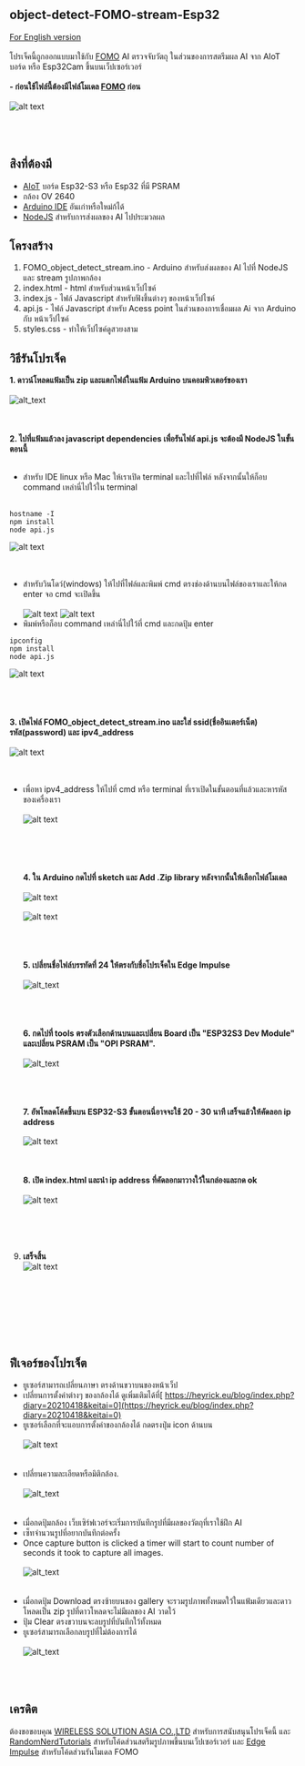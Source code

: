 ## object-detect-FOMO-stream-Esp32
 [For English version](https://github.com/San279/AIoT_Board/tree/main/object-detect-FOMO-stream-Esp32)
 <br/>
 <br/>
 โปรเจ็คนี้ถูกออกแบบมาใช้กับ [FOMO](https://docs.edgeimpulse.com/docs/edge-impulse-studio/learning-blocks/object-detection/fomo-object-detection-for-constrained-devices) AI ตรวจจับวัตถุ ในส่วนของการสตรีมผล AI จาก AIoT บอร์ด หรือ Esp32Cam ขึ้นบนเว็ปเซอร์เวอร์ <br/>
 <br/>
 <strong> - ก่อนใช้ไฟล์นี้ต้องมีไฟล์โมเดล [FOMO](https://github.com/San279/train-FOMO-object-detect-esp32) ก่อน</strong> 
 <br/>
 <br/>
 ![alt text](/object-detect-FOMO-stream-Esp32/Images_for_readme/done_th.PNG)<br /><br />
<br /><br />
## สิงที่ต้องมี
 - [AIoT](https://wirelesssolution.asia/) บอร์ด Esp32-S3 หรือ Esp32 ที่มี PSRAM
 - กล้อง OV 2640
 - [Arduino IDE](https://www.arduino.cc/en/software) อันเก่าหรือใหม่ก้ได้
 - [NodeJS](https://nodejs.org/en/download/package-manager/current) สำหรับการส่งผลของ AI ไปประมวลผล
## โครงสร้าง
1. FOMO_object_detect_stream.ino - Arduino สำหรับส่งผลของ AI ไปที่ NodeJS และ stream รูปภาพกล้อง
2. index.html - html สำหรับส่วนหน้าเว็ปไซค์
3. index.js - ไฟล์ Javascript สำหรับฟังชึ้นต่างๆ ของหน้าเว็ปไซค์
4. api.js - ไฟล์ Javascript สำหรับ Acess point ในส่วนของการเชื่อมผล Ai จาก Arduino กับ หน้าเว็ปไซค์ 
5. styles.css - ทำให้เว็ปไซค์ดูสวยงสาม
## วิธีรันโปรเจ็ค
<strong> 1. ดาวน์โหลดแฟ้มเป็น zip และแตกไฟล์ในแฟ้ม Arduino บนคอมพิวเตอร์ของเรา </strong>
<br /><br />
![alt_text](/object-detect-FOMO-stream-Esp32/Images_for_readme/folder_directory.PNG)
<br /><br /><br /><br />
<strong> 2. ไปที่แฟ้มแล้วลง javascript dependencies เพื่อรันไฟล์ api.js จะต้องมี NodeJS ในขั้นตอนนี้</strong> <br /><br />
  - สำหรับ IDE linux หรือ Mac ให้เราเปิด terminal และไปที่ไฟล์ หลังจากนั้นให้ก็อบ command เหล่านี่ไปใว้ใน terminal <br /><br />
  ```text1
hostname -I
npm install
node api.js
```
  ![alt text](/object-detect-FOMO-stream-Esp32/Images_for_readme/ide_run_api.PNG)
  <br /><br /><br />
- สำหรับวินโดว์(windows) ให้ไปที่ไฟล์และพิมพ์ cmd ตรงช่องด้านบนไฟล์ของเราและให้กด enter จอ cmd จะเปิดขึ้น<br /><br />
 ![alt text](/object-detect-FOMO-stream-Esp32/Images_for_readme/window_run_api1.PNG)
 ![alt text](/object-detect-FOMO-stream-Esp32/Images_for_readme/window_run_api2.PNG)
- พิมพ์หรือก็อบ command เหล่านี่ไปใว้ที่ cmd และกดปุ้ม enter
```text1
ipconfig
npm install
node api.js
```
 ![alt text](/object-detect-FOMO-stream-Esp32/Images_for_readme/cmd_commands.jpg)
  <br /><br /> <br /><br /><br />
 <strong> 3. เปิดไฟล์ FOMO_object_detect_stream.ino และใส่ ssid(ชื่ออินเตอร์เน็ต)  รหัส(password) และ ipv4_address </strong> <br /><br />
![alt text](/object-detect-FOMO-stream-Esp32/Images_for_readme/wifi_ipv4.PNG)
<br /><br /><br />
  - เพื่อหา ipv4_address ให้ไปที่ cmd หรือ terminal ที่เราเปิดในขั้นตอนที่แล้วและหารหัสของเครื่องเรา <br /><br />
    ![alt text](/object-detect-FOMO-stream-Esp32/Images_for_readme/ipv4_addr.jpg) <br /><br />
<br /><br /><br /><br />
<strong> 4. ใน Arduino กดไปที่ sketch และ Add .Zip library หลังจากนั้นให้เลือกไฟล์โมเดล</strong>
<br /><br />
![alt text](/object-detect-FOMO-stream-Esp32/Images_for_readme/arduino_model_zip.PNG)
<br /><br />
![alt text](/object-detect-FOMO-stream-Esp32/Images_for_readme/FOMO_model_zip.PNG)
<br /><br /><br /><br /><br />
<strong> 5. เปลี่ยนชื่อไฟล์บรรทัดที่ 24 ให้ตรงกับชื่อโปรเจ็คใน Edge Impulse </strong> 
<br /><br />
![alt_text](/object-detect-FOMO-stream-Esp32/Images_for_readme/match_name.PNG)
<br /><br /><br /><br /><br />
<strong> 6. กดไปที่ tools ตรงตัวเลือกด้านบนและเปลี่ยน Board เป็น "ESP32S3 Dev Module" และเปลี่ยน PSRAM เป็น "OPI PSRAM".  </strong>
<br /><br />
![alt_text](/object-detect-FOMO-stream-Esp32/Images_for_readme/IDE_configure.PNG)
<br /><br /><br /><br /><br />
<strong> 7. อัพโหลดโค้ดขึ้นบน ESP32-S3 ขั้นตอนนี่อาจจะใช้ 20 - 30 นาที เสร็จแล้วให้คัดลอก ip address</strong>
<br/> <br/>
![alt text](/object-detect-FOMO-stream-Esp32/Images_for_readme/arduino_serial_monitor.PNG)
<br /><br /><br /><br />
<strong> 8. เปิด index.html และนำ ip address ที่คัดลอกมาวางใว้ในกล่องและกด ok</strong>
<br/> <br/>
![alt text](/object-detect-FOMO-stream-Esp32/Images_for_readme/ip_prompt.PNG)
<br /><br /><br /><br /><br />
9. <strong> เสร็จสิ้น </strong>  
![alt text](/object-detect-FOMO-stream-Esp32/Images_for_readme/done_th.PNG)<br /><br />
<br /><br /><br /><br /><br /><br />
## ฟีเจอร์ของโปรเจ็ต
- ยูเซอร์สามารถเปลี่ยนภาษา ตรงด้านขวาบนของหน้าเว็ป<br />
- เปลี่ยนการตั้งค่าต่างๆ ของกล้องได้ ดูเพิ่มเติมได้ที่[
https://heyrick.eu/blog/index.php?diary=20210418&keitai=0](https://heyrick.eu/blog/index.php?diary=20210418&keitai=0)<br />
- ยูเซอร์เลือกที่จะแอบการตั้งค่าของกล้องได้ กดตรงปุ่ม icon ด้านบน <br /><br />
![alt text](/object-detect-FOMO-stream-Esp32/Images_for_readme/settings_th.PNG)
<br /><br /><br />
- เปลี่ยนความละเอียดหรือมิติกล้อง. <br /><br />
![alt_text](/object-detect-FOMO-stream-Esp32/Images_for_readme/console_th.PNG)
<br /><br /><br />
- เมื่อกดปุ้มกล้อง เว็บเซิร์ฟเวอร์จะเริ่มการบันทึกรูปที่มีผลของวัตถุที่เราใช้ฝึก AI <br />
- เซ็ทจำนวนรูปที่อยากบันทึกต่อครั้ง  <br />
- Once capture button is clicked a timer will start to count number of seconds it took to capture all images.<br /> <br />
![alt_text](/object-detect-FOMO-stream-Esp32/Images_for_readme/console_seconds_th.PNG)
<br /><br /> <br />
- เมื่อกดปุ้ม Download ตรงซ้ายบนของ gallery จะรวมรูปภาพทั้งหมดใว้ในแฟ้มเดียวและดาวโหลดเป็น zip รูปที่ดาวโหลดจะไม่มีผลของ AI วาดใว้<br />
- ปุ้ม Clear ตรงขวาบนจะลบรูปที่บันทึกใว้ทั้งหมด<br />
- ยูเซอร์สามารถเลือกลบรูปที่ไม่ต้องการได้ <br /><br />
![alt_text](/object-detect-FOMO-stream-Esp32/Images_for_readme/gallery_img.PNG)
<br /> <br /><br /> <br />

## เครดิต 
ต้องขอขอบคุณ [WIRELESS SOLUTION ASIA CO.,LTD](https://wirelesssolution.asia/) สำหรับการสนับสนุนโปรเจ็คนี้ และ [RandomNerdTutorials](https://RandomNerdTutorials.com/esp32-cam-video-streaming-web-server-camera-home-assistant) สำหรับโค้ดส่วนสตรีมรูปภาพขึ้นบนเว็ปเซอร์เวอร์ และ [Edge Impulse](https://edge-impulse.gitbook.io/docs/edge-impulse-studio/learning-blocks/object-detection/fomo-object-detection-for-constrained-devices) สำหรับโค้ดส่วนรันโมเดล FOMO
